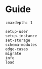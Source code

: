 # Guide

```{toctree}
:maxdepth: 1

setup-user
setup-instance
set-storage
schema-modules
edge-cases
migrate
info
load
```
